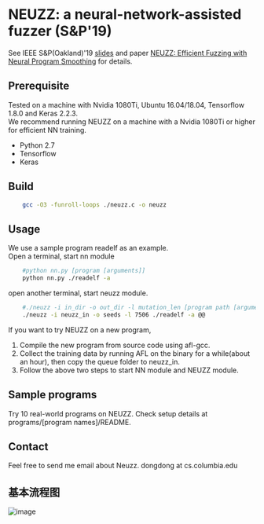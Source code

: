 # NEUZZ: a neural-network-assisted fuzzer (S&P'19)
See IEEE S&P(Oakland)'19 [slides](https://drive.google.com/file/d/1_A33wucTOA2nZpKVArvsXajh-2LNrCZK/view?usp=sharing) and paper [NEUZZ: Efficient Fuzzing with Neural Program Smoothing](https://arxiv.org/abs/1807.05620) for details.
## Prerequisite
Tested on a machine with Nvidia 1080Ti, Ubuntu 16.04/18.04, Tensorflow 1.8.0 and Keras 2.2.3.<br/>
We recommend running NEUZZ on a machine with a Nvidia 1080Ti or higher for efficient NN training.
- Python 2.7
- Tensorflow
- Keras
## Build
```bash
    gcc -O3 -funroll-loops ./neuzz.c -o neuzz
```
## Usage
We use a sample program readelf as an example.<br/>
Open a terminal, start nn module
```bash
    #python nn.py [program [arguments]]
    python nn.py ./readelf -a
```
open another terminal, start neuzz module.
```bash
    #./neuzz -i in_dir -o out_dir -l mutation_len [program path [arguments]] @@
    ./neuzz -i neuzz_in -o seeds -l 7506 ./readelf -a @@  
```
If you want to try NEUZZ on a new program, 
1. Compile the new program from source code using afl-gcc.
2. Collect the training data by running AFL on the binary for a while(about an hour), then copy the queue folder to neuzz_in.
3. Follow the above two steps to start NN module and NEUZZ module.
## Sample programs
Try 10 real-world programs on NEUZZ. Check setup details at programs/[program names]/README.

## Contact
Feel free to send me email about Neuzz. dongdong at cs.columbia.edu

## 基本流程图
![image](https://user-images.githubusercontent.com/29301453/139820212-b827582a-c382-4a0e-a62f-f7c1d0f61aa6.png)

